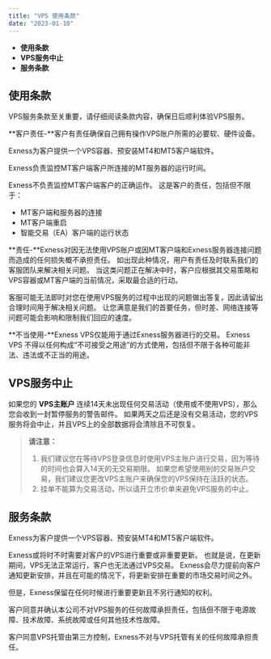 ```yaml
---
title: "VPS 使用条款"
date: "2023-01-10"
---
```


- **使用条款**
- **VPS服务中止**
- **服务条款**

## 使用条款

VPS服务条款至关重要，请仔细阅读条款内容，确保日后顺利体验VPS服务。

**客户责任-**客户有责任确保自己拥有操作VPS账户所需的必要软、硬件设备。

Exness为客户提供一个VPS容器、预安装MT4和MT5客户端软件。

Exness负责监控MT客户端客户所连接的MT服务器的运行时间。

Exness不负责监控MT客户端客户的正确运作。 这是客户的责任，包括但不限于：

- MT客户端和服务器的连接
- MT客户端重启
- 智能交易（EA）客户端的运行状态

**责任-**Exness对因无法使用VPS账户或因MT客户端和Exness服务器连接问题而造成的任何损失概不承担责任。 如出现此种情况，用户有责任及时联系我们的客服团队来解决相关问题。 当这类问题正在解决中时，客户应根据其交易策略和VPS容器或MT客户端的当前情况，采取最合适的行动。

客服可能无法即时对您在使用VPS服务的过程中出现的问题做出答复，因此请留出合理时间用于解决相关问题。 让您满意是我们的首要任务，但时差、网络连接等问题可能会影响和限制我们回应的速度。

**不当使用-**Exness VPS仅能用于通过Exness服务器进行的交易。 Exness VPS 不得以任何构成“不可接受之用途”的方式使用，包括但不限于各种可能非法、违法或不正当的用途。

## VPS服务中止

如果您的 **VPS主账户** 连续14天未出现任何交易活动（使用或不使用VPS），那么您会收到一封暂停服务的警告邮件。 如果两天之后还是没有交易活动，您的VPS服务将会中止，并且VPS上的全部数据将会清除且不可恢复。

> **请注意：**
> 1. 我们建议您在等待VPS登录信息时使用VPS主账户进行交易，因为等待的时间也会算入14天的无交易期限。 如果您希望使用别的交易账户交易，我们建议您更改VPS主账户来确保您的VPS保持在活跃的状态。
> 2. 挂单不能算为交易活动，所以请开立市价单来避免VPS服务的中止。

## 服务条款

Exness为客户提供一个VPS容器、预安装MT4和MT5客户端软件。

Exness或将时不时需要对客户的VPS进行重要或非重要更新。 也就是说，在更新期间，VPS无法正常运行，客户也无法通过VPS交易。 Exness会尽力提前向客户通知更新安排，并且在可能的情况下，将更新安排在重要的市场交易时间之外。

但是，Exness保留在任何时候进行重要更新且不另行通知的权利。

客户同意并确认本公司不对VPS服务的任何故障承担责任，包括但不限于电源故障、技术故障、系统故障或任何其他技术性故障。

客户同意VPS托管由第三方控制，Exness不对与VPS托管有关的任何故障承担责任。
